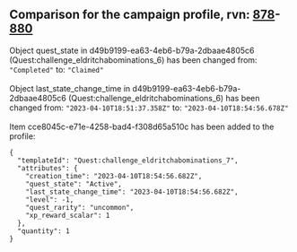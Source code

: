 ## Comparison for the campaign profile, rvn: [878](https://github.com/PRO100KatYT/FortniteProfileRevisions/tree/main/profiles/campaign/878%20campaign.json)-[880](https://github.com/PRO100KatYT/FortniteProfileRevisions/tree/main/profiles/campaign/880%20campaign.json)

Object quest_state in d49b9199-ea63-4eb6-b79a-2dbaae4805c6 (Quest:challenge_eldritchabominations_6) has been changed from: `"Completed"` to: `"Claimed"`
<br><br>
Object last_state_change_time in d49b9199-ea63-4eb6-b79a-2dbaae4805c6 (Quest:challenge_eldritchabominations_6) has been changed from: `"2023-04-10T18:51:37.358Z"` to: `"2023-04-10T18:54:56.678Z"`
<br><br>
Item cce8045c-e71e-4258-bad4-f308d65a510c has been added to the profile:

```
{
  "templateId": "Quest:challenge_eldritchabominations_7",
  "attributes": {
    "creation_time": "2023-04-10T18:54:56.682Z",
    "quest_state": "Active",
    "last_state_change_time": "2023-04-10T18:54:56.682Z",
    "level": -1,
    "quest_rarity": "uncommon",
    "xp_reward_scalar": 1
  },
  "quantity": 1
}
```

<br><br>
